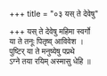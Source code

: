 +++
title = "०३ यस् ते देवेषु"

+++
यस् ते देवेषु महिमा स्वर्गो  
या ते तनूः पितृष्व् आविवेश ।  
पुष्टिर् या ते मनुष्येषु पप्रथे  
ऽग्ने तया रयिम् अस्मासु धेहि ॥